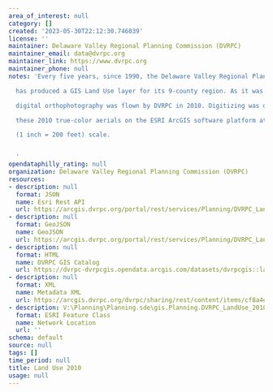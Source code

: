 ```yaml
---
area_of_interest: null
category: []
created: '2023-05-30T22:12:30.746039'
license: ''
maintainer: Delaware Valley Regional Planning Commission (DVRPC)
maintainer_email: data@dvrpc.org
maintainer_link: https://www.dvrpc.org
maintainer_phone: null
notes: 'Every five years, since 1990, the Delaware Valley Regional Planning Commission

  has produced a GIS Land Use layer for its 9-county region. As it was in 2000,

  digital orthophotography was flown by DVRPC in 2010. Digitizing was done using

  these 2010 true-color aerials on the ESRI ArcGIS software platform at a 1:2400

  (1 inch = 200 feet) scale.


  '
opendataphilly_rating: null
organization: Delaware Valley Regional Planning Commission (DVRPC)
resources:
- description: null
  format: JSON
  name: Esri Rest API
  url: https://arcgis.dvrpc.org/portal/rest/services/Planning/DVRPC_LandUse_2010/FeatureServer/0
- description: null
  format: GeoJSON
  name: GeoJSON
  url: https://arcgis.dvrpc.org/portal/rest/services/Planning/DVRPC_LandUse_2010/FeatureServer/0/query?where=1=1&outsr=4326&outfields=*&f=geojson
- description: null
  format: HTML
  name: DVRPC GIS Catalog
  url: https://dvrpc-dvrpcgis.opendata.arcgis.com/datasets/dvrpcgis::land-use-2010
- description: null
  format: XML
  name: Metadata XML
  url: https://arcgis.dvrpc.org/dvrpc/sharing/rest/content/items/cf8a4ece6e894b489ad11a62ebae3e5f/info/metadata/metadata.xml?format=default
- description: V:\Planning\Planning.sde\gis.Planning.DVRPC_LandUse_2010
  format: ESRI Feature Class
  name: Network Location
  url: ''
schema: default
source: null
tags: []
time_period: null
title: Land Use 2010
usage: null
---
```

